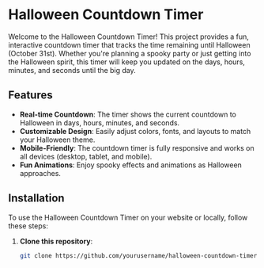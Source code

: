 # Halloween Countdown Timer

Welcome to the Halloween Countdown Timer! This project provides a fun, interactive countdown timer that tracks the time remaining until Halloween (October 31st). Whether you're planning a spooky party or just getting into the Halloween spirit, this timer will keep you updated on the days, hours, minutes, and seconds until the big day.

## Features

- **Real-time Countdown**: The timer shows the current countdown to Halloween in days, hours, minutes, and seconds.
- **Customizable Design**: Easily adjust colors, fonts, and layouts to match your Halloween theme.
- **Mobile-Friendly**: The countdown timer is fully responsive and works on all devices (desktop, tablet, and mobile).
- **Fun Animations**: Enjoy spooky effects and animations as Halloween approaches.

## Installation

To use the Halloween Countdown Timer on your website or locally, follow these steps:

1. **Clone this repository**:
   ```bash
   git clone https://github.com/yourusername/halloween-countdown-timer.git
